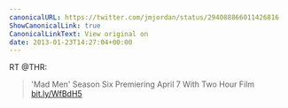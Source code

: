 ```yaml
---
canonicalURL: https://twitter.com/jmjordan/status/294088866011426816
ShowCanonicalLink: true
CanonicalLinkText: View original on
date: 2013-01-23T14:27:04+00:00
---
```

RT @THR:
> 'Mad Men' Season Six Premiering April 7 With Two Hour Film [bit.ly/WfBdH5](http://bit.ly/WfBdH5)